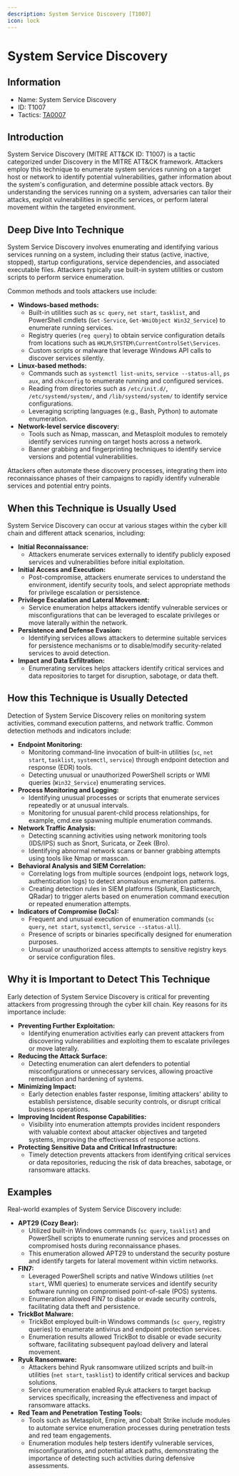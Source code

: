 ```yaml
---
description: System Service Discovery [T1007]
icon: lock
---
```


# System Service Discovery

## Information

* Name: System Service Discovery
* ID: T1007
* Tactics: [TA0007](./)

## Introduction

System Service Discovery (MITRE ATT\&CK ID: T1007) is a tactic categorized under Discovery in the MITRE ATT\&CK framework. Attackers employ this technique to enumerate system services running on a target host or network to identify potential vulnerabilities, gather information about the system's configuration, and determine possible attack vectors. By understanding the services running on a system, adversaries can tailor their attacks, exploit vulnerabilities in specific services, or perform lateral movement within the targeted environment.

## Deep Dive Into Technique

System Service Discovery involves enumerating and identifying various services running on a system, including their status (active, inactive, stopped), startup configurations, service dependencies, and associated executable files. Attackers typically use built-in system utilities or custom scripts to perform service enumeration.

Common methods and tools attackers use include:

* **Windows-based methods:**
  * Built-in utilities such as `sc query`, `net start`, `tasklist`, and PowerShell cmdlets (`Get-Service`, `Get-WmiObject Win32_Service`) to enumerate running services.
  * Registry queries (`reg query`) to obtain service configuration details from locations such as `HKLM\SYSTEM\CurrentControlSet\Services`.
  * Custom scripts or malware that leverage Windows API calls to discover services silently.
* **Linux-based methods:**
  * Commands such as `systemctl list-units`, `service --status-all`, `ps aux`, and `chkconfig` to enumerate running and configured services.
  * Reading from directories such as `/etc/init.d/`, `/etc/systemd/system/`, and `/lib/systemd/system/` to identify service configurations.
  * Leveraging scripting languages (e.g., Bash, Python) to automate enumeration.
* **Network-level service discovery:**
  * Tools such as Nmap, masscan, and Metasploit modules to remotely identify services running on target hosts across a network.
  * Banner grabbing and fingerprinting techniques to identify service versions and potential vulnerabilities.

Attackers often automate these discovery processes, integrating them into reconnaissance phases of their campaigns to rapidly identify vulnerable services and potential entry points.

## When this Technique is Usually Used

System Service Discovery can occur at various stages within the cyber kill chain and different attack scenarios, including:

* **Initial Reconnaissance:**
  * Attackers enumerate services externally to identify publicly exposed services and vulnerabilities before initial exploitation.
* **Initial Access and Execution:**
  * Post-compromise, attackers enumerate services to understand the environment, identify security tools, and select appropriate methods for privilege escalation or persistence.
* **Privilege Escalation and Lateral Movement:**
  * Service enumeration helps attackers identify vulnerable services or misconfigurations that can be leveraged to escalate privileges or move laterally within the network.
* **Persistence and Defense Evasion:**
  * Identifying services allows attackers to determine suitable services for persistence mechanisms or to disable/modify security-related services to avoid detection.
* **Impact and Data Exfiltration:**
  * Enumerating services helps attackers identify critical services and data repositories to target for disruption, sabotage, or data theft.

## How this Technique is Usually Detected

Detection of System Service Discovery relies on monitoring system activities, command execution patterns, and network traffic. Common detection methods and indicators include:

* **Endpoint Monitoring:**
  * Monitoring command-line invocation of built-in utilities (`sc`, `net start`, `tasklist`, `systemctl`, `service`) through endpoint detection and response (EDR) tools.
  * Detecting unusual or unauthorized PowerShell scripts or WMI queries (`Win32_Service`) enumerating services.
* **Process Monitoring and Logging:**
  * Identifying unusual processes or scripts that enumerate services repeatedly or at unusual intervals.
  * Monitoring for unusual parent-child process relationships, for example, cmd.exe spawning multiple enumeration commands.
* **Network Traffic Analysis:**
  * Detecting scanning activities using network monitoring tools (IDS/IPS) such as Snort, Suricata, or Zeek (Bro).
  * Identifying abnormal network scans or banner grabbing attempts using tools like Nmap or masscan.
* **Behavioral Analysis and SIEM Correlation:**
  * Correlating logs from multiple sources (endpoint logs, network logs, authentication logs) to detect anomalous enumeration patterns.
  * Creating detection rules in SIEM platforms (Splunk, Elasticsearch, QRadar) to trigger alerts based on enumeration command execution or repeated enumeration attempts.
* **Indicators of Compromise (IoCs):**
  * Frequent and unusual execution of enumeration commands (`sc query`, `net start`, `systemctl`, `service --status-all`).
  * Presence of scripts or binaries specifically designed for enumeration purposes.
  * Unusual or unauthorized access attempts to sensitive registry keys or service configuration files.

## Why it is Important to Detect This Technique

Early detection of System Service Discovery is critical for preventing attackers from progressing through the cyber kill chain. Key reasons for its importance include:

* **Preventing Further Exploitation:**
  * Identifying enumeration activities early can prevent attackers from discovering vulnerabilities and exploiting them to escalate privileges or move laterally.
* **Reducing the Attack Surface:**
  * Detecting enumeration can alert defenders to potential misconfigurations or unnecessary services, allowing proactive remediation and hardening of systems.
* **Minimizing Impact:**
  * Early detection enables faster response, limiting attackers' ability to establish persistence, disable security controls, or disrupt critical business operations.
* **Improving Incident Response Capabilities:**
  * Visibility into enumeration attempts provides incident responders with valuable context about attacker objectives and targeted systems, improving the effectiveness of response actions.
* **Protecting Sensitive Data and Critical Infrastructure:**
  * Timely detection prevents attackers from identifying critical services or data repositories, reducing the risk of data breaches, sabotage, or ransomware attacks.

## Examples

Real-world examples of System Service Discovery include:

* **APT29 (Cozy Bear):**
  * Utilized built-in Windows commands (`sc query`, `tasklist`) and PowerShell scripts to enumerate running services and processes on compromised hosts during reconnaissance phases.
  * This enumeration allowed APT29 to understand the security posture and identify targets for lateral movement within victim networks.
* **FIN7:**
  * Leveraged PowerShell scripts and native Windows utilities (`net start`, WMI queries) to enumerate services and identify security software running on compromised point-of-sale (POS) systems.
  * Enumeration allowed FIN7 to disable or evade security controls, facilitating data theft and persistence.
* **TrickBot Malware:**
  * TrickBot employed built-in Windows commands (`sc query`, registry queries) to enumerate antivirus and endpoint protection services.
  * Enumeration results allowed TrickBot to disable or evade security software, facilitating subsequent payload delivery and lateral movement.
* **Ryuk Ransomware:**
  * Attackers behind Ryuk ransomware utilized scripts and built-in utilities (`net start`, `tasklist`) to identify critical services and backup solutions.
  * Service enumeration enabled Ryuk attackers to target backup services specifically, increasing the effectiveness and impact of ransomware attacks.
* **Red Team and Penetration Testing Tools:**
  * Tools such as Metasploit, Empire, and Cobalt Strike include modules to automate service enumeration processes during penetration tests and red team engagements.
  * Enumeration modules help testers identify vulnerable services, misconfigurations, and potential attack paths, demonstrating the importance of detecting such activities during defensive assessments.
